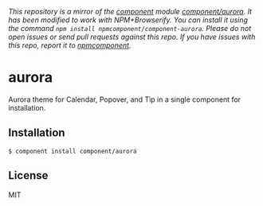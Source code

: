 *This repository is a mirror of the [component](http://component.io) module [component/aurora](http://github.com/component/aurora). It has been modified to work with NPM+Browserify. You can install it using the command `npm install npmcomponent/component-aurora`. Please do not open issues or send pull requests against this repo. If you have issues with this repo, report it to [npmcomponent](https://github.com/airportyh/npmcomponent).*

# aurora

  Aurora theme for Calendar, Popover, and Tip
  in a single component for installation.

## Installation

    $ component install component/aurora

## License

  MIT

